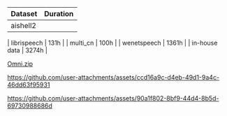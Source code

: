 | Dataset          | Duration          |
|---------------|---------------|
| aishell2 |          |

| librispeech | 131h      |
| multi_cn | 100h          |
| wenetspeech  | 1361h     |
| in-house data | 3274h  |

[Omni.zip](https://github.com/user-attachments/files/17521340/Omni.zip)

https://github.com/user-attachments/assets/ccd16a9c-d4eb-49d1-9a4c-46dd63f95931

https://github.com/user-attachments/assets/90a1f802-8bf9-44d4-8b5d-69730988686d 
